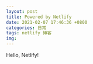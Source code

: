 ```yaml
---
layout: post
title: Powered by Netlify
date: 2021-02-07 17:46:36 +0800
categories: 日常
tags: netlify 博客 
img: 
---
```

Hello, Netlify!
